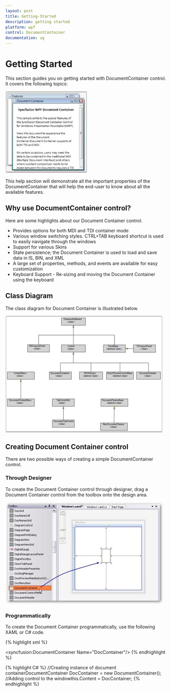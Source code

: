```yaml
---
layout: post
title: Getting-Started
description: getting started
platform: wpf
control: DocumentContainer
documentation: ug
---
```


# Getting Started

This section guides you on getting started with DocumentContainer control. It covers the following topics:



![](Getting-Started_images/Getting-Started_img1.jpeg)


This help section will demonstrate all the important properties of the DocumentContainer that will help the end-user to know about all the available features.

## Why use DocumentContainer control?

Here are some highlights about our Document Container control.

* Provides options for both MDI and TDI container mode
* Various window switching styles. CTRL+TAB keyboard shortcut is used to easily navigate through the windows
* Support for various Skins 
* State persistence; the Document Container is used to load and save data in IS, BIN, and XML
* A large set of properties, methods, and events are available for easy customization
* Keyboard Support - Re-sizing and moving the Document Container using the keyboard

## Class Diagram


The class diagram for Document Container is illustrated below. 



![](Getting-Started_images/Getting-Started_img2.png)



## Creating Document Container control

There are two possible ways of creating a simple DocumentContainer control. 

### Through Designer

To create the Document Container control through designer, drag a Document Container control from the toolbox onto the design area.



![](Getting-Started_images/Getting-Started_img3.jpeg)



### Programmatically

To create the Document Container programmatically, use the following XAML or C# code.


{% highlight xml %}
<!-- Adding Document Container -->
<syncfusion:DocumentContainer Name="DocContainer"/>
{% endhighlight %}

{% highlight C# %}
//Creating instance of document containerDocumentContainer DocContainer = new DocumentContainer();
//Adding control to the windowthis.Content = DocContainer;
{% endhighlight %}


